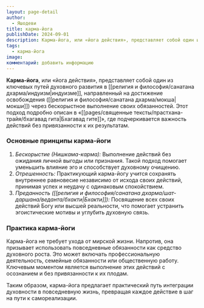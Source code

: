 ```yaml
---
layout: page-detail
author:
  - Яшодеви
title: карма-йога
publishDate: 2024-09-01
description: Карма-йога, или «йога действия», представляет собой один из ключевых путей духовного развития в индуизме, направленный на достижение освобождения (мокши) через бескорыстное выполнение своих обязанностей.
tags:
  - карма-йога
image: 
комментарий: добавить информацию
---
```

**Карма-йога**, или «йога действия», представляет собой один из ключевых путей духовного развития в [[религия и философия/санатана дхарма/индуизм|индуизме]], направленный на достижение освобождения ([[религия и философия/санатана дхарма/мокша|мокши]]) через бескорыстное выполнение своих обязанностей. Этот подход подробно описан в «[[pages/священные тексты/прастхана-трайя/бхагавад гита|Бхагавад гите]]», где подчеркивается важность действий без привязанности к их результатам.

### Основные принципы карма-йоги

1. *Бескорыстие (Нишкама-карма):* Выполнение действий 
без ожидания личной выгоды или признания. Такой подход помогает уменьшить влияние эго и способствует духовному очищению.
2. *Отрешенность:* Практикующий карма-йогу учится сохранять
внутреннее равновесие независимо от исхода своих действий, принимая успех и неудачу с одинаковым спокойствием.
3. *Преданность ([[религия и философия/санатана дхарма/шат-даршана/веданта/бхакти|Бхакти]]):* Посвящение всех своих действий 
Богу или высшей реальности, что помогает устранить эгоистические мотивы и углубить духовную связь.
 
### Практика карма-йоги

Карма-йога не требует ухода от мирской жизни. Напротив, она призывает использовать повседневные обязанности как средство духовного роста. Это может включать профессиональную деятельность, семейные обязанности или общественную работу. Ключевым моментом является выполнение этих действий с осознанием и без привязанности к их плодам.

Таким образом, карма-йога предлагает практический путь интеграции духовности в повседневную жизнь, превращая каждое действие в шаг на пути к самореализации.

